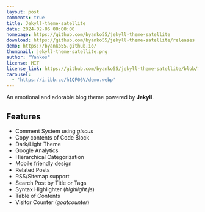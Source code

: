 ```yaml
---
layout: post
comments: true
title: Jekyll-theme-satellite
date: 2024-02-06 00:00:00
homepage: https://github.com/byanko55/jekyll-theme-satellite
download: https://github.com/byanko55/jekyll-theme-satellite/releases
demo: https://byanko55.github.io/
thumbnail: jekyll-theme-satellite.png
author: "Yankos"
license: MIT
license_link: https://github.com/byanko55/jekyll-theme-satellite/blob/master/LICENSE
carousel:
  - 'https://i.ibb.co/h1QF06V/demo.webp'
---
```


An emotional and adorable blog theme powered by **Jekyll**.

## Features

* Comment System using *giscus*
* Copy contents of Code Block
* Dark/Light Theme
* Google Analytics
* Hierarchical Categorization
* Mobile friendly design
* Related Posts
* RSS/Sitemap support
* Search Post by Title or Tags
* Syntax Highlighter (*highlight.js*)
* Table of Contents
* Visitor Counter (*goatcounter*)
